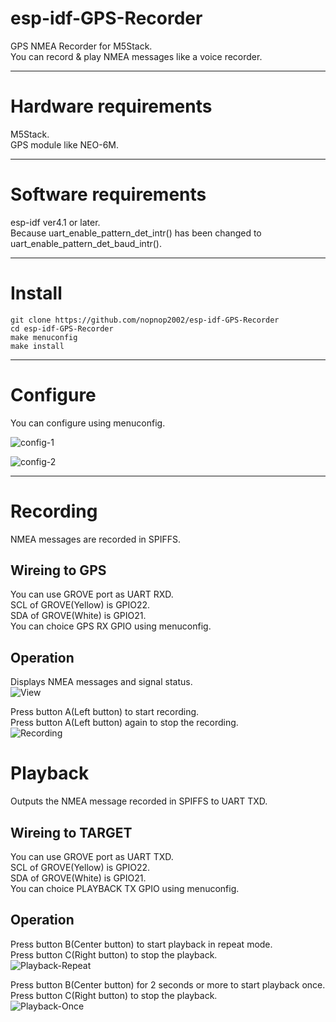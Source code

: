 # esp-idf-GPS-Recorder
GPS NMEA Recorder for M5Stack.   
You can record & play NMEA messages like a voice recorder.   

---

# Hardware requirements
M5Stack.  
GPS module like NEO-6M.

---

# Software requirements
esp-idf ver4.1 or later.   
Because uart_enable_pattern_det_intr() has been changed to uart_enable_pattern_det_baud_intr().

---

# Install
```
git clone https://github.com/nopnop2002/esp-idf-GPS-Recorder
cd esp-idf-GPS-Recorder
make menuconfig
make install
```

---

# Configure
You can configure using menuconfig.

![config-1](https://user-images.githubusercontent.com/6020549/79033541-e488fa00-7be9-11ea-8550-f17f6dcfaaca.jpg)

![config-2](https://user-images.githubusercontent.com/6020549/79033544-e783ea80-7be9-11ea-9719-27720609e9a4.jpg)

---

# Recording   
NMEA messages are recorded in SPIFFS.   

## Wireing to GPS   
You can use GROVE port as UART RXD.   
SCL of GROVE(Yellow) is GPIO22.   
SDA of GROVE(White) is GPIO21.   
You can choice GPS RX GPIO using menuconfig.   

## Operation   
Displays NMEA messages and signal status.   
![View](https://user-images.githubusercontent.com/6020549/79033551-f66a9d00-7be9-11ea-8d75-149feb918670.JPG)

Press button A(Left button) to start recording.   
Press button A(Left button) again to stop the recording.   
![Recording](https://user-images.githubusercontent.com/6020549/79033552-f9658d80-7be9-11ea-8ba0-e7617401619b.JPG)


# Playback   
Outputs the NMEA message recorded in SPIFFS to UART TXD.   

## Wireing to TARGET   
You can use GROVE port as UART TXD.   
SCL of GROVE(Yellow) is GPIO22.   
SDA of GROVE(White) is GPIO21.   
You can choice PLAYBACK TX GPIO using menuconfig.   

## Operation   
Press button B(Center button) to start playback in repeat mode.   
Press button C(Right button) to stop the playback.   
![Playback-Repeat](https://user-images.githubusercontent.com/6020549/79033596-4f3a3580-7bea-11ea-84ad-9b37d2dbf7b8.JPG)


Press button B(Center button) for 2 seconds or more to start playback once.   
Press button C(Right button) to stop the playback.   
![Playback-Once](https://user-images.githubusercontent.com/6020549/79033601-5a8d6100-7bea-11ea-987d-875087a71c2d.JPG)




